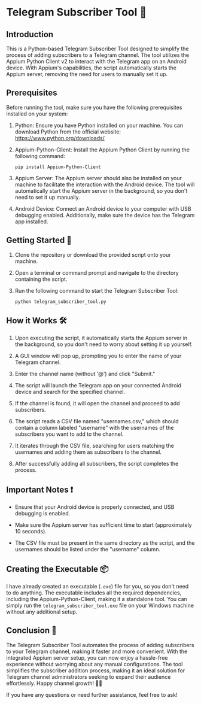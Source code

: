 # Telegram Subscriber Tool 🚀

## Introduction
This is a Python-based Telegram Subscriber Tool designed to simplify the process of adding subscribers to a Telegram channel. The tool utilizes the Appium Python Client v2 to interact with the Telegram app on an Android device. With Appium's capabilities, the script automatically starts the Appium server, removing the need for users to manually set it up.

## Prerequisites
Before running the tool, make sure you have the following prerequisites installed on your system:

1. Python: Ensure you have Python installed on your machine. You can download Python from the official website: https://www.python.org/downloads/

2. Appium-Python-Client: Install the Appium Python Client by running the following command:
   ```
   pip install Appium-Python-Client
   ```

3. Appium Server: The Appium server should also be installed on your machine to facilitate the interaction with the Android device. The tool will automatically start the Appium server in the background, so you don't need to set it up manually.

4. Android Device: Connect an Android device to your computer with USB debugging enabled. Additionally, make sure the device has the Telegram app installed.

## Getting Started 🚀
1. Clone the repository or download the provided script onto your machine.

2. Open a terminal or command prompt and navigate to the directory containing the script.

3. Run the following command to start the Telegram Subscriber Tool:
   ```
   python telegram_subscriber_tool.py
   ```

## How it Works 🛠️
1. Upon executing the script, it automatically starts the Appium server in the background, so you don't need to worry about setting it up yourself.

2. A GUI window will pop up, prompting you to enter the name of your Telegram channel.

3. Enter the channel name (without '@') and click "Submit."

4. The script will launch the Telegram app on your connected Android device and search for the specified channel.

5. If the channel is found, it will open the channel and proceed to add subscribers.

6. The script reads a CSV file named "usernames.csv," which should contain a column labeled "username" with the usernames of the subscribers you want to add to the channel.

7. It iterates through the CSV file, searching for users matching the usernames and adding them as subscribers to the channel.

8. After successfully adding all subscribers, the script completes the process.

## Important Notes ❗
- Ensure that your Android device is properly connected, and USB debugging is enabled.

- Make sure the Appium server has sufficient time to start (approximately 10 seconds).

- The CSV file must be present in the same directory as the script, and the usernames should be listed under the "username" column.

## Creating the Executable 📦
I have already created an executable (`.exe`) file for you, so you don't need to do anything. The executable includes all the required dependencies, including the Appium-Python-Client, making it a standalone tool. You can simply run the `telegram_subscriber_tool.exe` file on your Windows machine without any additional setup.

## Conclusion 🎉
The Telegram Subscriber Tool automates the process of adding subscribers to your Telegram channel, making it faster and more convenient. With the integrated Appium server setup, you can now enjoy a hassle-free experience without worrying about any manual configurations. The tool simplifies the subscriber addition process, making it an ideal solution for Telegram channel administrators seeking to expand their audience effortlessly. Happy channel growth! 🚀🎊

If you have any questions or need further assistance, feel free to ask!
